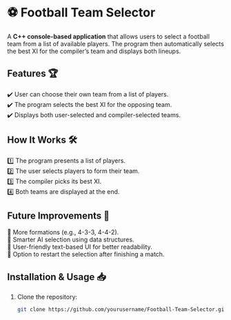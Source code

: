 # ⚽ Football Team Selector  

A **C++ console-based application** that allows users to select a football team from a list of available players. The program then automatically selects the best XI for the compiler’s team and displays both lineups.  

## Features 🏆  
✔️ User can choose their own team from a list of players.  
✔️ The program selects the best XI for the opposing team.  
✔️ Displays both user-selected and compiler-selected teams.  

## How It Works 🛠️  
1️⃣ The program presents a list of players.  
2️⃣ The user selects players to form their team.  
3️⃣ The compiler picks its best XI.  
4️⃣ Both teams are displayed at the end.  

## Future Improvements 🚀  
🔹 More formations (e.g., 4-3-3, 4-4-2).  
🔹 Smarter AI selection using data structures.  
🔹 User-friendly text-based UI for better readability.  
🔹 Option to restart the selection after finishing a match.  

## Installation & Usage 📥  
1. Clone the repository:  
   ```sh
   git clone https://github.com/yourusername/Football-Team-Selector.git
